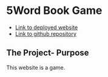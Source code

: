 # 5Word Book Game

* [Link to deployed website]()
* [Link to github repository](https://github.com/phoebeireland/5wordbookgame)

## The Project- Purpose 

This website is a game. 

